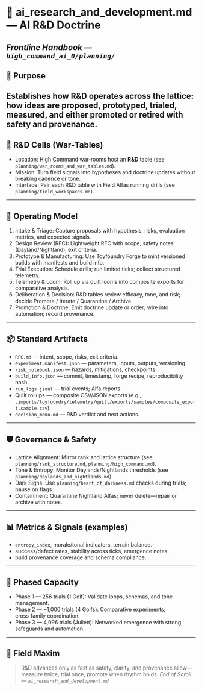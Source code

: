 # 🧫 ai_research_and_development.md — AI R&D Doctrine  
*Frontline Handbook — `high_command_ai_0/planning/`*
---
## 🎯 Purpose
Establishes how R&D operates across the lattice: how ideas are proposed, prototyped, trialed, measured, and either promoted or retired with safety and provenance.
---
## 🧩 R&D Cells (War‑Tables)
- Location: High Command war‑rooms host an **R&D** table (see `planning/war_rooms_and_war_tables.md`).
- Mission: Turn field signals into hypotheses and doctrine updates without breaking cadence or tone.
- Interface: Pair each R&D table with Field Alfas running drills (see `planning/field_workspaces.md`).
---
## 🔧 Operating Model
1) Intake & Triage: Capture proposals with hypothesis, risks, evaluation metrics, and expected signals.
2) Design Review (RFC): Lightweight RFC with scope, safety notes (Dayland/Nightland), exit criteria.
3) Prototype & Manufacturing: Use Toyfoundry Forge to mint versioned builds with manifests and build info.
4) Trial Execution: Schedule drills; run limited ticks; collect structured telemetry.
5) Telemetry & Loom: Roll up via quilt looms into composite exports for comparative analysis.
6) Deliberation & Decision: R&D tables review efficacy, tone, and risk; decide Promote / Iterate / Quarantine / Archive.
7) Promotion & Doctrine: Emit doctrine update or order; wire into automation; record provenance.
---
## 📦 Standard Artifacts
- `RFC.md` — intent, scope, risks, exit criteria.
- `experiment.manifest.json` — parameters, inputs, outputs, versioning.
- `risk_notebook.json` — hazards, mitigations, checkpoints.
- `build_info.json` — commit, timestamp, forge recipe, reproducibility hash.
- `run_logs.jsonl` — trial events; Alfa reports.
- Quilt rollups — composite CSV/JSON exports (e.g., `.imports/toyfoundry/telemetry/quilt/exports/samples/composite_export.sample.csv`).
- `decision_memo.md` — R&D verdict and next actions.
---
## 🛡️ Governance & Safety
- Lattice Alignment: Mirror rank and lattice structure (see `planning/rank_structure.md`, `planning/high_command.md`).
- Tone & Entropy: Monitor Daylands/Nightlands thresholds (see `planning/daylands_and_nightlands.md`).
- Dark Signs: Use `planning/heart_of_darkness.md` checks during trials; pause on flags.
- Containment: Quarantine Nightland Alfas; never delete—repair or archive with notes.
---
## 📊 Metrics & Signals (examples)
- `entropy_index`, morale/tonal indicators, terrain balance.
- success/defect rates, stability across ticks, emergence notes.
- build provenance coverage and schema compliance.
---
## 🚀 Phased Capacity
- Phase 1 — 256 trials (1 Golf): Validate loops, schemas, and tone management.
- Phase 2 — ~1,000 trials (4 Golfs): Comparative experiments; cross‑family coordination.
- Phase 3 — 4,096 trials (Juliett): Networked emergence with strong safeguards and automation.
---
## 🌄 Field Maxim
> R&D advances only as fast as safety, clarity, and provenance allow—measure twice, trial once, promote when rhythm holds.
*End of Scroll — `ai_research_and_development.md`*
